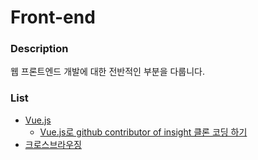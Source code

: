 # Front-end
### Description
웹 프론트엔드 개발에 대한 전반적인 부분을 다룹니다.

### List
- [Vue.js](./Vue.js)
  - [Vue.js로 github contributor of insight 클론 코딩 하기](./Vue.js/Vue.js로%20github%20contributor%20클론%20코딩%20하기.md)
- [크로스브라우징](./크로스브라우징.md)
